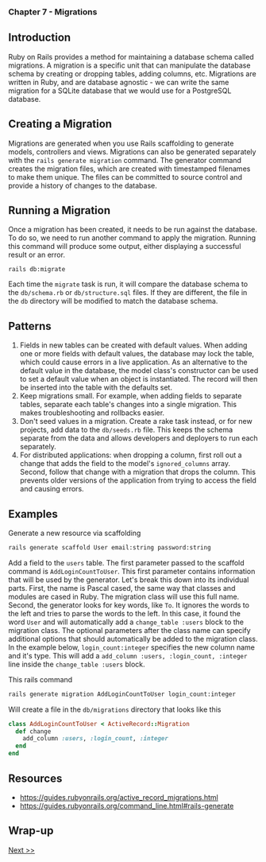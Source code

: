 ### Chapter 7 - Migrations

## Introduction

Ruby on Rails provides a method for maintaining a database schema called migrations. A migration is a specific unit that can manipulate the database schema by creating or dropping tables, adding columns, etc. Migrations are written in Ruby, and are database agnostic - we can write the same migration for a SQLite database that we would use for a PostgreSQL database.

## Creating a Migration

Migrations are generated when you use Rails scaffolding to generate models, controllers and views. Migrations can also be generated separately with the `rails generate migration` command. The generator command creates the migration files, which are created with timestamped filenames to make them unique. The files can be committed to source control and provide a history of changes to the database.

## Running a Migration

Once a migration has been created, it needs to be run against the database. To do so, we need to run another command to apply the migration. Running this command will produce some output, either displaying a successful result or an error.

```
rails db:migrate
```

Each time the `migrate` task is run, it will compare the database schema to the `db/schema.rb` or `db/structure.sql` files. If they are different, the file in the `db` directory will be modified to match the database schema.

## Patterns

1. Fields in new tables can be created with default values. When adding one or more fields with default values, the database may lock the table, which could cause errors in a live application. As an alternative to the default value in the database, the model class's constructor can be used to set a default value when an object is instantiated. The record will then be inserted into the table with the defaults set.
1. Keep migrations small. For example, when adding fields to separate tables, separate each table's changes into a single migration. This makes troubleshooting and rollbacks easier.
1. Don't seed values in a migration. Create a rake task instead, or for new projects, add data to the `db/seeds.rb` file. This keeps the schema separate from the data and allows developers and deployers to run each separately.
1. For distributed applications: when dropping a column, first roll out a change that adds the field to the model's `ignored_columns` array. Second, follow that change with a migration that drops the column. This prevents older versions of the application from trying to access the field and causing errors.

## Examples

Generate a new resource via scaffolding

```bash
rails generate scaffold User email:string password:string
```

Add a field to the `users` table. The first parameter passed to the scaffold command is `AddLoginCountToUser`. This first parameter contains information that will be used by the generator. Let's break this down into its individual parts. First, the name is Pascal cased, the same way that classes and modules are cased in Ruby. The migration class will use this full name. Second, the generator looks for key words, like `To`. It ignores the words to the left and tries to parse the words to the left. In this case, it found the word `User` and will automatically add a `change_table :users` block to the migration class. The optional parameters after the class name can specify additional options that should automatically be added to the migration class. In the example below, `login_count:integer` specifies the new column name and it's type. This will add a `add_column :users, :login_count, :integer` line inside the `change_table :users` block.

This rails command

```bash
rails generate migration AddLoginCountToUser login_count:integer
```

Will create a file in the `db/migrations` directory that looks like this

```ruby
class AddLoginCountToUser < ActiveRecord::Migration
  def change
    add_column :users, :login_count, :integer
  end
end
```

## Resources

* https://guides.rubyonrails.org/active_record_migrations.html
* https://guides.rubyonrails.org/command_line.html#rails-generate

## Wrap-up

[Next >>](090-chapter-08.md)
